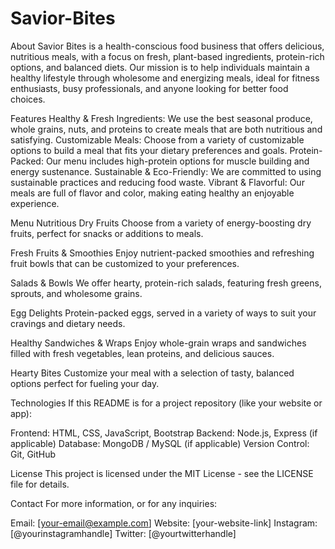 # Savior-Bites

About
Savior Bites is a health-conscious food business that offers delicious, nutritious meals, with a focus on fresh, plant-based ingredients, protein-rich options, and balanced diets. Our mission is to help individuals maintain a healthy lifestyle through wholesome and energizing meals, ideal for fitness enthusiasts, busy professionals, and anyone looking for better food choices.

Features
Healthy & Fresh Ingredients: We use the best seasonal produce, whole grains, nuts, and proteins to create meals that are both nutritious and satisfying.
Customizable Meals: Choose from a variety of customizable options to build a meal that fits your dietary preferences and goals.
Protein-Packed: Our menu includes high-protein options for muscle building and energy sustenance.
Sustainable & Eco-Friendly: We are committed to using sustainable practices and reducing food waste.
Vibrant & Flavorful: Our meals are full of flavor and color, making eating healthy an enjoyable experience.

Menu
Nutritious Dry Fruits
Choose from a variety of energy-boosting dry fruits, perfect for snacks or additions to meals.

Fresh Fruits & Smoothies
Enjoy nutrient-packed smoothies and refreshing fruit bowls that can be customized to your preferences.

Salads & Bowls
We offer hearty, protein-rich salads, featuring fresh greens, sprouts, and wholesome grains.

Egg Delights
Protein-packed eggs, served in a variety of ways to suit your cravings and dietary needs.

Healthy Sandwiches & Wraps
Enjoy whole-grain wraps and sandwiches filled with fresh vegetables, lean proteins, and delicious sauces.

Hearty Bites
Customize your meal with a selection of tasty, balanced options perfect for fueling your day.

Technologies
If this README is for a project repository (like your website or app):

Frontend: HTML, CSS, JavaScript, Bootstrap
Backend: Node.js, Express (if applicable)
Database: MongoDB / MySQL (if applicable)
Version Control: Git, GitHub

License
This project is licensed under the MIT License - see the LICENSE file for details.

Contact
For more information, or for any inquiries:

Email: [your-email@example.com]
Website: [your-website-link]
Instagram: [@yourinstagramhandle]
Twitter: [@yourtwitterhandle]
